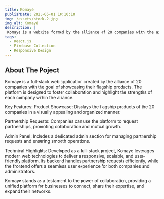 ```yaml
---
title: Komayé
publishDate: 2021-05-01 10:10:10
img: /assets/stock-2.jpg
img_alt: Komayé
description: |
 Komaye is a website formed by the alliance of 20 companies with the aim of showcasing their flagship products. It is a full-stack project that offers companies the ability to request partnerships. Additionally, it features an admin panel to manage these requests efficiently.
tags:
  - React.js
  - Firebase Collection
  - Responsive Design
---
```

## About The Poject

Komaye is a full-stack web application created by the alliance of 20 companies with the goal of showcasing their flagship products. The platform is designed to foster collaboration and highlight the strengths of each company within the alliance.

Key Features:
Product Showcase:
Displays the flagship products of the 20 companies in a visually appealing and organized manner.

Partnership Requests:
Companies can use the platform to request partnerships, promoting collaboration and mutual growth.

Admin Panel:
Includes a dedicated admin section for managing partnership requests and ensuring smooth operations.

Technical Highlights:
Developed as a full-stack project, Komaye leverages modern web technologies to deliver a responsive, scalable, and user-friendly platform. Its backend handles partnership requests efficiently, while the frontend offers a seamless user experience for both companies and administrators.

Komaye stands as a testament to the power of collaboration, providing a unified platform for businesses to connect, share their expertise, and expand their networks.